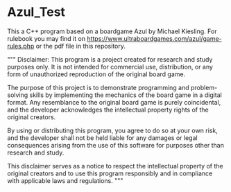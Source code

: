# Azul_Test

This a C++ program based on a boardgame Azul by Michael Kiesling.
For rulebook you may find it on https://www.ultraboardgames.com/azul/game-rules.php or the pdf file in this repository.

"""
Disclaimer:
This program is a project created for research and study purposes only. It is not intended for commercial use, distribution, or any form of unauthorized reproduction of the original board game.

The purpose of this project is to demonstrate programming and problem-solving skills by implementing the mechanics of the board game in a digital format. Any resemblance to the original board game is purely coincidental, and the developer acknowledges the intellectual property rights of the original creators.

By using or distributing this program, you agree to do so at your own risk, and the developer shall not be held liable for any damages or legal consequences arising from the use of this software for purposes other than research and study.

This disclaimer serves as a notice to respect the intellectual property of the original creators and to use this program responsibly and in compliance with applicable laws and regulations.
"""


